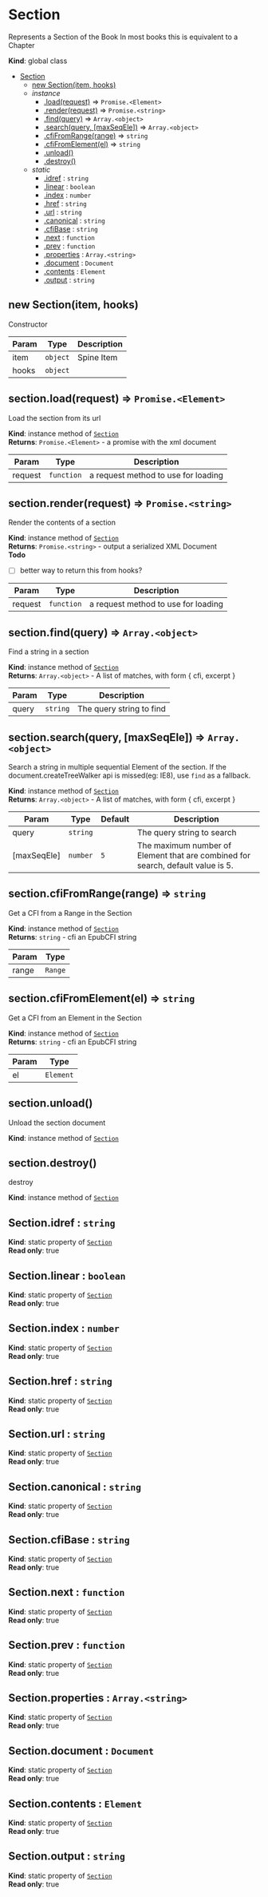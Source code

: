 <a name="Section"></a>

# Section
Represents a Section of the Book
In most books this is equivalent to a Chapter

**Kind**: global class  

* [Section](#Section)
    * [new Section(item, hooks)](#new_Section_new)
    * _instance_
        * [.load(request)](#Section+load) ⇒ <code>Promise.&lt;Element&gt;</code>
        * [.render(request)](#Section+render) ⇒ <code>Promise.&lt;string&gt;</code>
        * [.find(query)](#Section+find) ⇒ <code>Array.&lt;object&gt;</code>
        * [.search(query, [maxSeqEle])](#Section+search) ⇒ <code>Array.&lt;object&gt;</code>
        * [.cfiFromRange(range)](#Section+cfiFromRange) ⇒ <code>string</code>
        * [.cfiFromElement(el)](#Section+cfiFromElement) ⇒ <code>string</code>
        * [.unload()](#Section+unload)
        * [.destroy()](#Section+destroy)
    * _static_
        * [.idref](#Section.idref) : <code>string</code>
        * [.linear](#Section.linear) : <code>boolean</code>
        * [.index](#Section.index) : <code>number</code>
        * [.href](#Section.href) : <code>string</code>
        * [.url](#Section.url) : <code>string</code>
        * [.canonical](#Section.canonical) : <code>string</code>
        * [.cfiBase](#Section.cfiBase) : <code>string</code>
        * [.next](#Section.next) : <code>function</code>
        * [.prev](#Section.prev) : <code>function</code>
        * [.properties](#Section.properties) : <code>Array.&lt;string&gt;</code>
        * [.document](#Section.document) : <code>Document</code>
        * [.contents](#Section.contents) : <code>Element</code>
        * [.output](#Section.output) : <code>string</code>

<a name="new_Section_new"></a>

## new Section(item, hooks)
Constructor


| Param | Type | Description |
| --- | --- | --- |
| item | <code>object</code> | Spine Item |
| hooks | <code>object</code> |  |

<a name="Section+load"></a>

## section.load(request) ⇒ <code>Promise.&lt;Element&gt;</code>
Load the section from its url

**Kind**: instance method of [<code>Section</code>](#Section)  
**Returns**: <code>Promise.&lt;Element&gt;</code> - a promise with the xml document  

| Param | Type | Description |
| --- | --- | --- |
| request | <code>function</code> | a request method to use for loading |

<a name="Section+render"></a>

## section.render(request) ⇒ <code>Promise.&lt;string&gt;</code>
Render the contents of a section

**Kind**: instance method of [<code>Section</code>](#Section)  
**Returns**: <code>Promise.&lt;string&gt;</code> - output a serialized XML Document  
**Todo**

- [ ] better way to return this from hooks?


| Param | Type | Description |
| --- | --- | --- |
| request | <code>function</code> | a request method to use for loading |

<a name="Section+find"></a>

## section.find(query) ⇒ <code>Array.&lt;object&gt;</code>
Find a string in a section

**Kind**: instance method of [<code>Section</code>](#Section)  
**Returns**: <code>Array.&lt;object&gt;</code> - A list of matches, with form { cfi, excerpt }  

| Param | Type | Description |
| --- | --- | --- |
| query | <code>string</code> | The query string to find |

<a name="Section+search"></a>

## section.search(query, [maxSeqEle]) ⇒ <code>Array.&lt;object&gt;</code>
Search a string in multiple sequential Element of the section.
If the document.createTreeWalker api is missed(eg: IE8), use 
`find` as a fallback.

**Kind**: instance method of [<code>Section</code>](#Section)  
**Returns**: <code>Array.&lt;object&gt;</code> - A list of matches, with form { cfi, excerpt }  

| Param | Type | Default | Description |
| --- | --- | --- | --- |
| query | <code>string</code> |  | The query string to search |
| [maxSeqEle] | <code>number</code> | <code>5</code> | The maximum number of Element that are combined for search, default value is 5. |

<a name="Section+cfiFromRange"></a>

## section.cfiFromRange(range) ⇒ <code>string</code>
Get a CFI from a Range in the Section

**Kind**: instance method of [<code>Section</code>](#Section)  
**Returns**: <code>string</code> - cfi an EpubCFI string  

| Param | Type |
| --- | --- |
| range | <code>Range</code> | 

<a name="Section+cfiFromElement"></a>

## section.cfiFromElement(el) ⇒ <code>string</code>
Get a CFI from an Element in the Section

**Kind**: instance method of [<code>Section</code>](#Section)  
**Returns**: <code>string</code> - cfi an EpubCFI string  

| Param | Type |
| --- | --- |
| el | <code>Element</code> | 

<a name="Section+unload"></a>

## section.unload()
Unload the section document

**Kind**: instance method of [<code>Section</code>](#Section)  
<a name="Section+destroy"></a>

## section.destroy()
destroy

**Kind**: instance method of [<code>Section</code>](#Section)  
<a name="Section.idref"></a>

## Section.idref : <code>string</code>
**Kind**: static property of [<code>Section</code>](#Section)  
**Read only**: true  
<a name="Section.linear"></a>

## Section.linear : <code>boolean</code>
**Kind**: static property of [<code>Section</code>](#Section)  
**Read only**: true  
<a name="Section.index"></a>

## Section.index : <code>number</code>
**Kind**: static property of [<code>Section</code>](#Section)  
**Read only**: true  
<a name="Section.href"></a>

## Section.href : <code>string</code>
**Kind**: static property of [<code>Section</code>](#Section)  
**Read only**: true  
<a name="Section.url"></a>

## Section.url : <code>string</code>
**Kind**: static property of [<code>Section</code>](#Section)  
**Read only**: true  
<a name="Section.canonical"></a>

## Section.canonical : <code>string</code>
**Kind**: static property of [<code>Section</code>](#Section)  
**Read only**: true  
<a name="Section.cfiBase"></a>

## Section.cfiBase : <code>string</code>
**Kind**: static property of [<code>Section</code>](#Section)  
**Read only**: true  
<a name="Section.next"></a>

## Section.next : <code>function</code>
**Kind**: static property of [<code>Section</code>](#Section)  
**Read only**: true  
<a name="Section.prev"></a>

## Section.prev : <code>function</code>
**Kind**: static property of [<code>Section</code>](#Section)  
**Read only**: true  
<a name="Section.properties"></a>

## Section.properties : <code>Array.&lt;string&gt;</code>
**Kind**: static property of [<code>Section</code>](#Section)  
**Read only**: true  
<a name="Section.document"></a>

## Section.document : <code>Document</code>
**Kind**: static property of [<code>Section</code>](#Section)  
**Read only**: true  
<a name="Section.contents"></a>

## Section.contents : <code>Element</code>
**Kind**: static property of [<code>Section</code>](#Section)  
**Read only**: true  
<a name="Section.output"></a>

## Section.output : <code>string</code>
**Kind**: static property of [<code>Section</code>](#Section)  
**Read only**: true  
